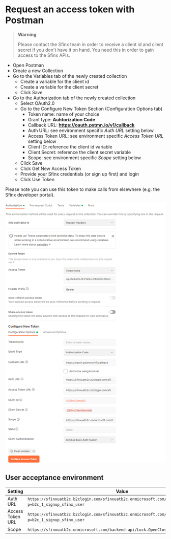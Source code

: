 # Request an access token with Postman

> **Warning** 
> 
> Please contact the Sfinx team in order to receive a client id and client secret if you don't have it on hand. You need this in order to gain access to the Sfinx APIs.

* Open Postman
* Create a new Collection
* Go to the Variables tab of the newly created collection
    - Create a variable for the client id 
    - Create a variable for the client secret
    - Click Save
* Go to the Authorization tab of the newly created collection
    - Select OAuth2.0
    - Go to the Configure New Token Section (Configuration Options tab)
        * Token name: name of your choice
        * Grant type: **Auhtorization Code**
        * Callback URL: **https://oauth.pstmn.io/v1/callback**
        * Auth URL: see environment specific *Auth URL* setting below
        * Access Token URL: see environment specific *Access Token URL* setting below
        * Client ID: reference the client id variable
        * Client Secret: reference the client secret variable
        * Scope: see environment specific *Scope* setting below
    - Click Save
    - Click Get New Access Token
    - Provide your Sfinx credentials (or sign up first) and login
    - Click Use Token

Please note you can use this token to make calls from elsewhere (e.g. the Sfinx developer portal).

![Postman OAuth2.0](./../media/postman-oauth.png)

## User acceptance environment

| Setting                 | Value                                                                                                          |
|-------------------------|----------------------------------------------------------------------------------------------------------------|
| Auth URL                | `https://sfinxuatb2c.b2clogin.com/sfinxuatb2c.onmicrosoft.com/oauth2/v2.0/authorize?p=b2c_1_signup_sfinx_user` |
| Access Token URL        | `https://sfinxuatb2c.b2clogin.com/sfinxuatb2c.onmicrosoft.com/oauth2/v2.0/token?p=b2c_1_signup_sfinx_user`     |
| Scope                   | `https://sfinxuatb2c.onmicrosoft.com/backend-api/Lock.OpenClose`                                               |
